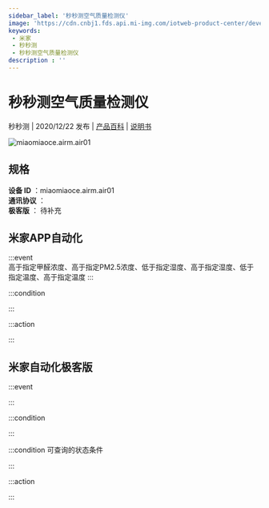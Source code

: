 ```yaml
---
sidebar_label: '秒秒测空气质量检测仪'
image: 'https://cdn.cnbj1.fds.api.mi-img.com/iotweb-product-center/developer_1597222866643byj1adA1.png?GalaxyAccessKeyId=AKVGLQWBOVIRQ3XLEW&Expires=9223372036854775807&Signature=iJpCLIBXoM4K8Mt63EerrTaN+vE='
keywords: 
 - 米家
 - 秒秒测
 - 秒秒测空气质量检测仪
description : ''
---
```

# 秒秒测空气质量检测仪

秒秒测 | 2020/12/22 发布 | [产品百科](https://home.mi.com/webapp/content/baike/product/index.html?model=miaomiaoce.airm.air01/) | [说明书](https://home.mi.com/views/introduction.html?model=miaomiaoce.airm.air01&region=cn)

![miaomiaoce.airm.air01](https://cdn.cnbj1.fds.api.mi-img.com/iotweb-product-center/developer_1597222866643byj1adA1.png?GalaxyAccessKeyId=AKVGLQWBOVIRQ3XLEW&Expires=9223372036854775807&Signature=iJpCLIBXoM4K8Mt63EerrTaN+vE=)

## 规格  
> 
**设备 ID** ：miaomiaoce.airm.air01  
**通讯协议** ：  
**极客版**  ： 待补充 


## 米家APP自动化  

:::event  
高于指定甲醛浓度、高于指定PM2.5浓度、低于指定湿度、高于指定湿度、低于指定温度、高于指定温度
:::

:::condition  

:::

:::action   

:::

## 米家自动化极客版  

:::event  

:::

:::condition  

:::

:::condition 可查询的状态条件  

:::

:::action  

:::

        
